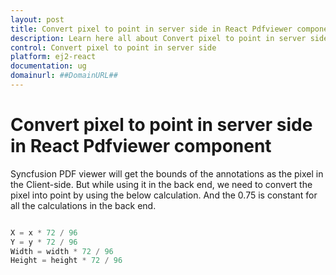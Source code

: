 ```yaml
---
layout: post
title: Convert pixel to point in server side in React Pdfviewer component | Syncfusion
description: Learn here all about Convert pixel to point in server side in Syncfusion React Pdfviewer component of Syncfusion Essential JS 2 and more.
control: Convert pixel to point in server side 
platform: ej2-react
documentation: ug
domainurl: ##DomainURL##
---
```


# Convert pixel to point in server side in React Pdfviewer component

Syncfusion PDF viewer will get the bounds of the annotations as the pixel in the Client-side. But while using it in the back end, we need to convert the pixel into point by using the below calculation. And the 0.75 is constant for all the calculations in the back end.

```ts

X = x * 72 / 96
Y = y * 72 / 96
Width = width * 72 / 96
Height = height * 72 / 96

```